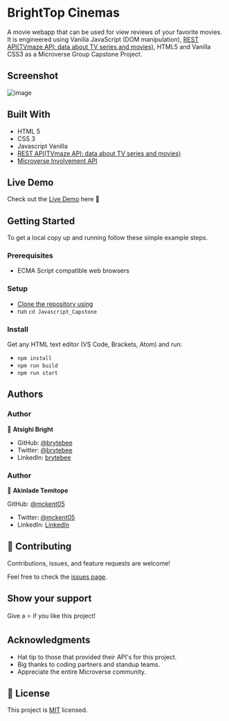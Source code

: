 # BrightTop Cinemas

A movie webapp that can be used for view reviews of your favorite movies. It is engineered using Vanilla JavaScript (DOM manipulation), [REST API(TVmaze API: data about TV series and movies)](https://www.tvmaze.com/api), HTML5 and Vanilla CSS3 as a Microverse Group Capstone Project.

## Screenshot
![image](https://user-images.githubusercontent.com/27709832/142585001-5b49e1ee-09ed-4445-a9f7-a8fa437bddd4.png)

## Built With

- HTML 5
- CSS 3
- Javascript Vanilla
- [REST API(TVmaze API: data about TV series and movies)](https://www.tvmaze.com/api)
- [Microverse Involvement API](https://www.notion.so/Involvement-API-869e60b5ad104603aa6db59e08150270)

## Live Demo

Check out the [Live Demo](https://mckent05.github.io/Javascript_Capstone/) here 🍕

## Getting Started

To get a local copy up and running follow these simple example steps.

### Prerequisites

- ECMA Script compatible web browsers

### Setup

- [Clone the repository using](https://github.com/mckent05/Javascript_Capstone/)
- run `cd Javascript_Capstone`

### Install

Get any HTML text editor (VS Code, Brackets, Atom) and run:

- `npm install`
- `npm run build`
- `npm run start`

## Authors

### Author

👤 **Atsighi Bright**

- GitHub: [@brytebee](https://github.com/brytebee)
- Twitter: [@brytebee](https://twitter.com/brytebee)
- LinkedIn: [brytebee](https://www.linkedin.com/in/brytebee/)

### Author

👤 **Akinlade Temitope**

GitHub: [@mckent05](https://github.com/mckent05)

- Twitter: [@mckent05](https://twitter.com/mckent05)
- LinkedIn: [LinkedIn](https://linkedin.com/in/mckent05)

## 🤝 Contributing

Contributions, issues, and feature requests are welcome!

Feel free to check the [issues page](https://github.com/mckent05/Javascript_Capstone/issues/).

## Show your support

Give a ⭐️ if you like this project!

## Acknowledgments

- Hat tip to those that provided their API's for this project.
- Big thanks to coding partners and standup teams.
- Appreciate the entire Microverse community.

## 📝 License

This project is [MIT](./MIT.md) licensed.
